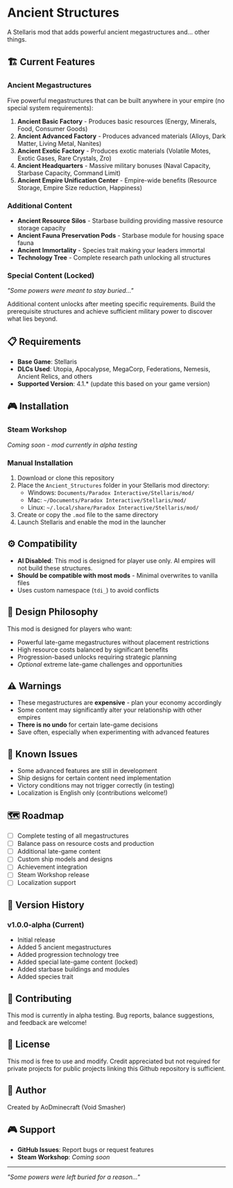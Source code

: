 # Ancient Structures

A Stellaris mod that adds powerful ancient megastructures and... other things.

## 🏗️ Current Features

### Ancient Megastructures

Five powerful megastructures that can be built anywhere in your empire (no special system requirements):

1. **Ancient Basic Factory** - Produces basic resources (Energy, Minerals, Food, Consumer Goods)
2. **Ancient Advanced Factory** - Produces advanced materials (Alloys, Dark Matter, Living Metal, Nanites)
3. **Ancient Exotic Factory** - Produces exotic materials (Volatile Motes, Exotic Gases, Rare Crystals, Zro)
4. **Ancient Headquarters** - Massive military bonuses (Naval Capacity, Starbase Capacity, Command Limit)
5. **Ancient Empire Unification Center** - Empire-wide benefits (Resource Storage, Empire Size reduction, Happiness)

### Additional Content

- **Ancient Resource Silos** - Starbase building providing massive resource storage capacity
- **Ancient Fauna Preservation Pods** - Starbase module for housing space fauna
- **Ancient Immortality** - Species trait making your leaders immortal
- **Technology Tree** - Complete research path unlocking all structures

### Special Content (Locked)

*"Some powers were meant to stay buried..."*

Additional content unlocks after meeting specific requirements. Build the prerequisite structures and achieve sufficient military power to discover what lies beyond.

## 📋 Requirements

- **Base Game**: Stellaris
- **DLCs Used**: Utopia, Apocalypse, MegaCorp, Federations, Nemesis, Ancient Relics, and others
- **Supported Version**: 4.1.* (update this based on your game version)

## 🎮 Installation

### Steam Workshop

*Coming soon - mod currently in alpha testing*

### Manual Installation

1. Download or clone this repository
2. Place the `Ancient_Structures` folder in your Stellaris mod directory:
   - Windows: `Documents/Paradox Interactive/Stellaris/mod/`
   - Mac: `~/Documents/Paradox Interactive/Stellaris/mod/`
   - Linux: `~/.local/share/Paradox Interactive/Stellaris/mod/`
3. Create or copy the `.mod` file to the same directory
4. Launch Stellaris and enable the mod in the launcher

## ⚙️ Compatibility

- **AI Disabled**: This mod is designed for player use only. AI empires will not build these structures.
- **Should be compatible with most mods** - Minimal overwrites to vanilla files
- Uses custom namespace (`tdi_`) to avoid conflicts

## 🎯 Design Philosophy

This mod is designed for players who want:

- Powerful late-game megastructures without placement restrictions
- High resource costs balanced by significant benefits
- Progression-based unlocks requiring strategic planning
- *Optional* extreme late-game challenges and opportunities

## ⚠️ Warnings

- These megastructures are **expensive** - plan your economy accordingly
- Some content may significantly alter your relationship with other empires
- **There is no undo** for certain late-game decisions
- Save often, especially when experimenting with advanced features

## 🔧 Known Issues

- Some advanced features are still in development
- Ship designs for certain content need implementation
- Victory conditions may not trigger correctly (in testing)
- Localization is English only (contributions welcome!)

## 🗺️ Roadmap

- [ ] Complete testing of all megastructures
- [ ] Balance pass on resource costs and production
- [ ] Additional late-game content
- [ ] Custom ship models and designs
- [ ] Achievement integration
- [ ] Steam Workshop release
- [ ] Localization support

## 📜 Version History

### v1.0.0-alpha (Current)

- Initial release
- Added 5 ancient megastructures
- Added progression technology tree
- Added special late-game content (locked)
- Added starbase buildings and modules
- Added species trait

## 🤝 Contributing

This mod is currently in alpha testing. Bug reports, balance suggestions, and feedback are welcome!

## 📄 License

This mod is free to use and modify. Credit appreciated but not required for private projects for public projects linking this Github repository is sufficient.

## 👤 Author

Created by AoDminecraft (Void Smasher)

## 🎮 Support

- **GitHub Issues**: Report bugs or request features
- **Steam Workshop**: *Coming soon*

---

*"Some powers were left buried for a reason..."*

